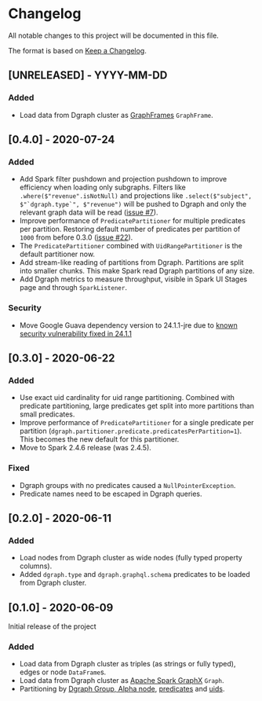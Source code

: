 # Changelog
All notable changes to this project will be documented in this file.

The format is based on [Keep a Changelog](https://keepachangelog.com/en/1.0.0/).

## [UNRELEASED] - YYYY-MM-DD

### Added
- Load data from Dgraph cluster as [GraphFrames](https://graphframes.github.io/graphframes/docs/_site/index.html) `GraphFrame`.

## [0.4.0] - 2020-07-24

### Added
- Add Spark filter pushdown and projection pushdown to improve efficiency when loading only subgraphs.
  Filters like `.where($"revenue".isNotNull)` and projections like ``.select($"subject", $"`dgraph.type`", $"revenue")``
  will be pushed to Dgraph and only the relevant graph data will
  be read ([issue #7](https://github.com/G-Research/spark-dgraph-connector/issues/7)).
- Improve performance of `PredicatePartitioner` for multiple predicates per partition. Restoring
  default number of predicates per partition of `1000` from before 0.3.0 ([issue #22](https://github.com/G-Research/spark-dgraph-connector/issues/22)).
- The `PredicatePartitioner` combined with `UidRangePartitioner` is the default partitioner now.
- Add stream-like reading of partitions from Dgraph. Partitions are split into smaller chunks.
  This make Spark read Dgraph partitions of any size.
- Add Dgraph metrics to measure throughput, visible in Spark UI Stages page and through `SparkListener`.

### Security
- Move Google Guava dependency version to 24.1.1-jre due to [known security vulnerability
  fixed in 24.1.1](https://github.com/advisories/GHSA-mvr2-9pj6-7w5j)

## [0.3.0] - 2020-06-22

### Added
- Use exact uid cardinality for uid range partitioning. Combined with predicate partitioning, large
  predicates get split into more partitions than small predicates.
- Improve performance of `PredicatePartitioner` for a single predicate per partition (`dgraph.partitioner.predicate.predicatesPerPartition=1`).
  This becomes the new default for this partitioner.
- Move to Spark 2.4.6 release (was 2.4.5).

### Fixed
- Dgraph groups with no predicates caused a `NullPointerException`.
- Predicate names need to be escaped in Dgraph queries.

## [0.2.0] - 2020-06-11

### Added
- Load nodes from Dgraph cluster as wide nodes (fully typed property columns).
- Added `dgraph.type` and `dgraph.graphql.schema` predicates to be loaded from Dgraph cluster.

## [0.1.0] - 2020-06-09

Initial release of the project

### Added
- Load data from Dgraph cluster as triples (as strings or fully typed), edges or node `DataFrame`s.
- Load data from Dgraph cluster as [Apache Spark GraphX](https://spark.apache.org/docs/latest/graphx-programming-guide.html) `Graph`.
- Partitioning by [Dgraph Group, Alpha node](https://dgraph.io/docs/deploy/#cluster-setup),
  [predicates](https://dgraph.io/docs/tutorial-1/#nodes-and-edges) and
  [uids](https://dgraph.io/docs/tutorial-2/#query-using-uids).
